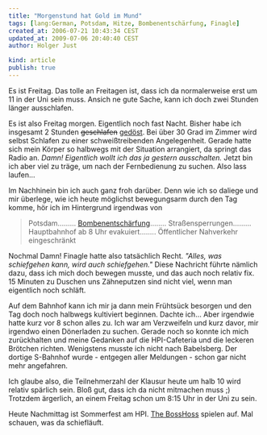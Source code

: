 ```yaml
---
title: "Morgenstund hat Gold im Mund"
tags: [lang:German, Potsdam, Hitze, Bombenentschärfung, Finagle]
created_at: 2006-07-21 10:43:34 CEST
updated_at: 2009-07-06 20:40:40 CEST
author: Holger Just

kind: article
publish: true
---
```


Es ist Freitag. Das tolle an Freitagen ist, dass ich da normalerweise erst um 11 in der Uni sein muss. Ansich ne gute Sache, kann ich doch zwei Stunden länger ausschlafen.

Es ist also Freitag morgen. Eigentlich noch fast Nacht. Bisher habe ich insgesamt 2 Stunden <del>geschlafen</del> <ins>gedöst</ins>. Bei über 30 Grad im Zimmer wird selbst Schlafen zu einer schweißtreibenden Angelegenheit. Gerade hatte sich mein Körper so halbwegs mit der Situation arrangiert, da springt das Radio an. *Damn! Eigentlich wollt ich das ja gestern ausschalten.* Jetzt bin ich aber viel zu träge, um nach der Fernbedienung zu suchen. Also lass laufen...

Im Nachhinein bin ich auch ganz froh darüber. Denn wie ich so daliege und mir überlege, wie ich heute möglichst bewegungsarm durch den Tag komme, hör ich im Hintergrund irgendwas von

>Potsdam......... [Bombenentschärfung](http://www.rbb-online.de/_/nachrichten/vermischtes/beitrag_jsp/key=news4511532.html)........ Straßensperrungen......... Hauptbahnhof ab 8 Uhr evakuiert........ Öffentlicher Nahverkehr eingeschränkt

Nochmal Damn! Finagle hatte also tatsächlich Recht. *"Alles, was schiefgehen kann, wird auch schiefgehen."* Diese Nachricht führte nämlich dazu, dass ich mich doch bewegen musste, und das auch noch relativ fix. 15 Minuten zu Duschen uns Zähneputzen sind nicht viel, wenn man eigentlich noch schläft.

Auf dem Bahnhof kann ich mir ja dann mein Frühtsück besorgen und den Tag doch noch halbwegs kultiviert beginnen. Dachte ich... Aber irgendwie hatte kurz vor 8 schon alles zu. Ich war am Verzweifeln und kurz davor, mir irgendwo einen Dönerladen zu suchen. Gerade noch so konnte ich mich zurückhalten und meine Gedanken auf die HPI-Cafeteria und die leckeren Brötchen richten. Wenigstens musste ich nicht nach Babelsberg. Der dortige S-Bahnhof wurde - entgegen aller Meldungen - schon gar nicht mehr angefahren.

Ich glaube also, die Teilnehmerzahl der Klausur heute um halb 10 wird relativ spärlich sein. Bloß gut, dass ich da nicht mitmachen muss ;) Trotzdem ärgerlich, an einem Freitag schon um 8:15 Uhr in der Uni zu sein.

Heute Nachmittag ist Sommerfest am HPI. [The BossHoss](http://www.thebosshoss.com) spielen auf. Mal schauen, was da schiefläuft.